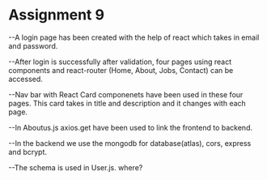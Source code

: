 # Assignment 9
--A login page has been created with the help of react which takes in email and password.

--After login is successfully after validation, four pages using react components and react-router (Home, About, Jobs, Contact) can be accessed.

--Nav bar with React Card componenets have been used in these four pages. This card takes in title and description and it changes with each page.

--In Aboutus.js axios.get have been used to link the frontend to backend.

--In the backend we use the mongodb for database(atlas), cors, express and bcrypt.

--The schema is used in User.js. where? 

